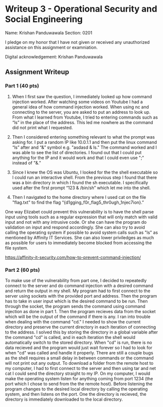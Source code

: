 # Writeup 3 - Operational Security and Social Engineering

Name: Krishan Panduwawala
Section: 0201

I pledge on my honor that I have not given or received any unauthorized assistance on this assignment or examniation.

Digital acknowledgement: Krishan Panduwawala

## Assignment Writeup

### Part 1 (40 pts)

1. When I first saw the question, I immediately looked up how command injection worked. After watching some videos on Youtube I had a general idea of how command injection worked. When using nc and connecting to the server, you are asked to put an address to look up. From what I learned from Youtube, I tried to entering commands such as “ls” in the place of the address. This led me nowhere as the command did not print what I requested. 

2. Then I considered entering something relevant to what the prompt was asking for. I put a random IP like 10.0.1.1 and then put the linux command “ls” after and “&” symbol e.g. "asdasd & ls." The command worked and I was able to see the list of directories. I found out that I could put anything for the IP and it would work and that I could even use ";" instead of "&."

3. Since I knew the OS was Ubuntu, I looked for the the shell executable so I could run an interactive shell. From the previous step I found that there was a bin directory in which I found the sh executable. I specifically used after the first prompt “123 & /bin/sh” which let me into the shell.

4. Then I navigated to the home directory where I used cat on the file "flag.txt" to find the flag “{d1gging_f0r_flag5_thr0ugh_1njec7ion}.”

One way Elizabet could prevent this vulnerability is to have the shell parse input using tools such as a regular expression that will only match with valid input and not with any intrusive code. Or she can have the program do validation on input and respond accordingly. She can also try to avoid calling the operating system if possible to avoid system calls such as "ls" as mentioned by Affinity IT Services. She can also lower priviledges as much as possible for users to immediately become blocked from accessing the file system.


https://affinity-it-security.com/how-to-prevent-command-injection/


### Part 2 (60 pts)

To make use of the vulnerability from part one, I decided to repeatedly connect to the server and do command injection with a desired command and return the output in my shell. My program had to first connect to the server using sockets with the provided port and address. Then the program has to take in user input which is the desired command to be run. Then through the socket, the program sends the command using command injection as done in part 1. Then the program recieves data from the socket which will be the output of the command if there is any. I ran into trouble when dealing with the command "cd." I needed to show the current directory and preserve the current directory in each iteration of connecting to the address. I solved this by storing the directory in a global variable after the command "cd" is called, and in each iteration the shell would automatically switch to the stored directory. When "cd" is run, there is no data recieved and the program would just wait forever so I had to look for when "cd" was called and handle it properly. There are still a couple bugs as the shell requires a small delay in between commands or the command will not print out any output. To download a folder from the remote host to my computer, I had to first connect to the server and then using tar and net cat I could send the directory straight to my IP. On my computer, I would make the operating system listen for anything coming from port 1234 (the port which I chose to send from the the remote host). Before listening the program changes to the desired local directory by calling the operating system, and then listens on the port. One the directory is recieved, the directory is immediately downloaded to the local directory.  
